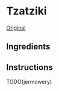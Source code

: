 # Tzatziki

[Original](https://www.twopeasandtheirpod.com/wprm_print/42397)

## Ingredients

## Instructions

TODO(jermowery)